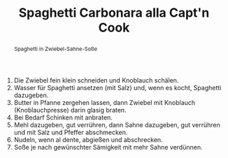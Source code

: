 ﻿---
layout: recipe

title: Spaghetti Carbonara alla Capt'n Cook
image: carbonara_alla_captn_cook_vegetarisch.jpg
duration: 20min
abstract: Spaghetti in Zwiebel-Sahne-Soße
ingredients:
  - 100g Spaghetti
  - 1 Zwiebel
  - 1 Knoblauchzehe
  - 100g Butter
  - 80g Mehl
  - 200ml Sahne
  - Salz, Pfeffer(, Curry)
  - (Schinken)
price: "1,40€"
---

1. Die Zwiebel fein klein schneiden und Knoblauch schälen.
2. Wasser für Spaghetti ansetzen (mit Salz) und, wenn es kocht, Spaghetti dazugeben.
3. Butter in Pfanne zergehen lassen, dann Zwiebel mit Knoblauch (Knoblauchpresse) darin glasig braten.
4. Bei Bedarf Schinken mit anbraten.
5. Mehl dazugeben, gut verrühren, dann Sahne dazugeben, gut verrühren und mit Salz und Pfeffer abschmecken.
6. Nudeln, wenn al dente, abgießen und abschrecken.
7. Soße je nach gewünschter Sämigkeit mit mehr Sahne verdünnen.